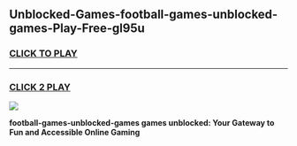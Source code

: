 
## Unblocked-Games-football-games-unblocked-games-Play-Free-gl95u
<h3>
<a href="https://premium76.site?title=football-games-unblocked-games&ref=18A1">CLICK TO PLAY</a></h3>
<hr>

<h3>
<a href="https://premium76.site?title=football-games-unblocked-games&ref=18A1">CLICK 2 PLAY</a>
  
</h3>

<a href="https://premium76.site?title=football-games-unblocked-games&ref=18A1"><img src="https://clearcache.store/games.png"></a>


**football-games-unblocked-games games unblocked: Your Gateway to Fun and Accessible Online Gaming**

